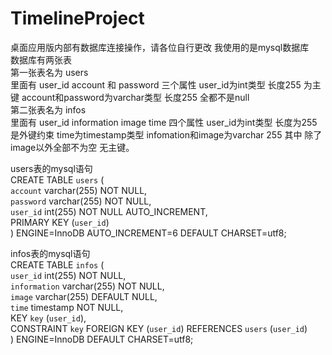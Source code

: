 # TimelineProject
桌面应用版内部有数据库连接操作，请各位自行更改 我使用的是mysql数据库  
数据库有两张表  
第一张表名为  users  
里面有 user_id account 和 password 三个属性 user_id为int类型 长度255 为主键 account和password为varchar类型 长度255  全都不是null  
第二张表名为  infos  
里面有 user_id information image time 四个属性 user_id为int类型 长度为255 是外键约束 time为timestamp类型  infomation和image为varchar 255
其中 除了image以外全部不为空 无主键。  
  
users表的mysql语句  
CREATE TABLE `users` (  
  `account` varchar(255) NOT NULL,  
  `password` varchar(255) NOT NULL,  
  `user_id` int(255) NOT NULL AUTO_INCREMENT,  
  PRIMARY KEY (`user_id`)  
) ENGINE=InnoDB AUTO_INCREMENT=6 DEFAULT CHARSET=utf8;  
  
  
infos表的mysql语句  
CREATE TABLE `infos` (  
  `user_id` int(255) NOT NULL,  
  `information` varchar(255) NOT NULL,  
  `image` varchar(255) DEFAULT NULL,  
  `time` timestamp NOT NULL,  
  KEY `key` (`user_id`),  
  CONSTRAINT `key` FOREIGN KEY (`user_id`) REFERENCES `users` (`user_id`)  
) ENGINE=InnoDB DEFAULT CHARSET=utf8;  
  
